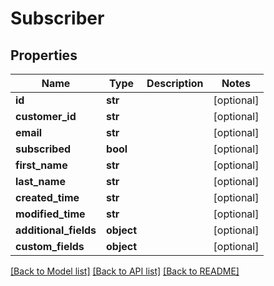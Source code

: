 # Subscriber

## Properties
Name | Type | Description | Notes
------------ | ------------- | ------------- | -------------
**id** | **str** |  | [optional] 
**customer_id** | **str** |  | [optional] 
**email** | **str** |  | [optional] 
**subscribed** | **bool** |  | [optional] 
**first_name** | **str** |  | [optional] 
**last_name** | **str** |  | [optional] 
**created_time** | **str** |  | [optional] 
**modified_time** | **str** |  | [optional] 
**additional_fields** | **object** |  | [optional] 
**custom_fields** | **object** |  | [optional] 

[[Back to Model list]](../README.md#documentation-for-models) [[Back to API list]](../README.md#documentation-for-api-endpoints) [[Back to README]](../README.md)


